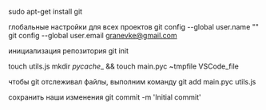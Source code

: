 sudo apt-get install git

глобальные настройки для всех проектов
git config --global user.name ""
git config --global user.email granevke@gmail.com

инициализация репозитория
git init

touch utils.js
mkdir _pycache__ && touch main.pyc ~tmpfile VSCode_file

чтобы git отслеживал файлы, выполним команду
git add main.pyc utils.js

сохранить наши изменения
git commit -m 'Initial commit'
